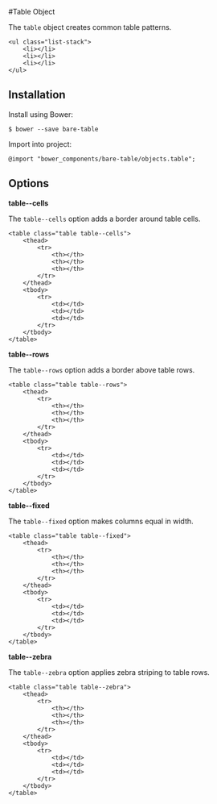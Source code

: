 #Table Object

The `table` object creates common table patterns.

	<ul class="list-stack">
		<li></li>
		<li></li>
		<li></li>
	</ul>

## Installation

Install using Bower:

	$ bower --save bare-table

Import into project:

	@import "bower_components/bare-table/objects.table";


## Options

**table--cells**

The `table--cells` option adds a border around table cells.

	<table class="table table--cells">
		<thead>
			<tr>
				<th></th>
				<th></th>
				<th></th>
			</tr>
		</thead>	
		<tbody>
			<tr>
				<td></td>
				<td></td>
				<td></td>
			</tr>
		</tbody>
	</table>

**table--rows**

The `table--rows` option adds a border above table rows.

	<table class="table table--rows">
		<thead>
			<tr>
				<th></th>
				<th></th>
				<th></th>
			</tr>
		</thead>	
		<tbody>
			<tr>
				<td></td>
				<td></td>
				<td></td>
			</tr>
		</tbody>
	</table>

**table--fixed**

The `table--fixed` option makes columns equal in width.

	<table class="table table--fixed">
		<thead>
			<tr>
				<th></th>
				<th></th>
				<th></th>
			</tr>
		</thead>	
		<tbody>
			<tr>
				<td></td>
				<td></td>
				<td></td>
			</tr>
		</tbody>
	</table>

**table--zebra**
	
The `table--zebra` option applies zebra striping to table rows.

	<table class="table table--zebra">
		<thead>
			<tr>
				<th></th>
				<th></th>
				<th></th>
			</tr>
		</thead>	
		<tbody>
			<tr>
				<td></td>
				<td></td>
				<td></td>
			</tr>
		</tbody>
	</table>	